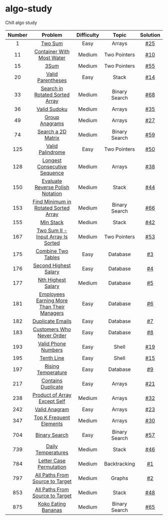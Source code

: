 # algo-study
Chill algo study

| Number |                                                             Problem                                                             | Difficulty |     Topic     |        Solution         |
|:------:|:-------------------------------------------------------------------------------------------------------------------------------:|:----------:|:-------------:|:-----------------------:|
|   1    |                                        [Two Sum](https://leetcode.com/problems/two-sum/)                                        |    Easy    |    Arrays     | [#25](/../../issues/25) |
|   11   |                      [Container With Most Water](https://leetcode.com/problems/container-with-most-water/)                      |   Medium   | Two Pointers  | [#10](/../../issues/10) |
|   15   |                                           [3Sum](https://leetcode.com/problems/3sum/)                                           |   Medium   | Two Pointers  | [#55](/../../issues/55) |
|   20   |                              [Valid Parentheses](https://leetcode.com/problems/valid-parentheses/)                              |    Easy    |     Stack     | [#14](/../../issues/14) |
|   33   |                              [Search in Rotated Sorted Array](https://leetcode.com/problems/search-in-rotated-sorted-array/)                              |    Medium    |     Binary Search     | [#68](/../../issues/68) |
|   36   |                                   [Valid Sudoku](https://leetcode.com/problems/valid-sudoku/)                                   |   Medium   |    Arrays     | [#35](/../../issues/35) |
|   49   |                                 [Group Anagrams](https://leetcode.com/problems/group-anagrams/)                                 |   Medium   |    Arrays     | [#27](/../../issues/27) |
|   74   |                             [Search a 2D Matrix](https://leetcode.com/problems/search-a-2d-matrix/)                             |   Medium   | Binary Search | [#59](/../../issues/59) |
|  125   |                               [Valid Palindrome](https://leetcode.com/problems/valid-palindrome/)                               |    Easy    | Two Pointers  | [#50](/../../issues/50) |
|  128   |                   [Longest Consecutive Sequence](https://leetcode.com/problems/longest-consecutive-sequence/)                   |   Medium   |    Arrays     | [#38](/../../issues/38) |
|  150   |               [Evaluate Reverse Polish Notation](https://leetcode.com/problems/evaluate-reverse-polish-notation/)               |   Medium   |     Stack     | [#44](/../../issues/44) |
|  153   |               [Find Minimum in Rotated Sorted Array](https://leetcode.com/problems/find-minimum-in-rotated-sorted-array/)               |   Medium   |     Binary Search     | [#66](/../../issues/66) |
|  155   |                                      [Min Stack](https://leetcode.com/problems/min-stack/)                                      |   Medium   |     Stack     | [#42](/../../issues/42) |
|  167   |        [Two Sum II - Input Array Is Sorted](https://leetcode.com/problems/two-sum-ii-input-array-is-sorted/description/)        |   Medium   | Two Pointers  | [#53](/../../issues/53) |
|  175   |                             [Combine Two Tables](https://leetcode.com/problems/combine-two-tables/)                             |    Easy    |   Database    |  [#3](/../../issues/3)  |
|  176   |                          [Second Highest Salary](https://leetcode.com/problems/second-highest-salary/)                          |    Easy    |   Database    |  [#4](/../../issues/4)  |
|  177   |                             [Nth Highest Salary](https://leetcode.com/problems/nth-highest-salary/)                             |   Medium   |   Database    |  [#5](/../../issues/5)  |
|  181   |     [Employees Earning More Than Their Managers](https://leetcode.com/problems/employees-earning-more-than-their-managers/)     |    Easy    |   Database    |  [#6](/../../issues/6)  |
|  182   |                               [Duplicate Emails](https://leetcode.com/problems/duplicate-emails/)                               |    Easy    |   Database    |  [#7](/../../issues/7)  |
|  183   |                      [Customers Who Never Order](https://leetcode.com/problems/customers-who-never-order/)                      |    Easy    |   Database    |  [#8](/../../issues/8)  |
|  193   |                            [Valid Phone Numbers](https://leetcode.com/problems/valid-phone-numbers/)                            |    Easy    |     Shell     | [#19](/../../issues/19) |
|  195   |                                     [Tenth Line](https://leetcode.com/problems/tenth-line/)                                     |    Easy    |     Shell     | [#15](/../../issues/15) |
|  197   |                             [Rising Temperature](https://leetcode.com/problems/rising-temperature/)                             |    Easy    |   Database    |  [#9](/../../issues/9)  |
|  217   |                             [Contains Duplicate](https://leetcode.com/problems/contains-duplicate/)                             |    Easy    |    Arrays     | [#21](/../../issues/21) |
|  238   |                   [Product of Array Except Self](https://leetcode.com/problems/product-of-array-except-self/)                   |   Medium   |    Arrays     | [#32](/../../issues/32) |
|  242   |                                  [Valid Anagram](https://leetcode.com/problems/valid-anagram/)                                  |    Easy    |    Arrays     | [#23](/../../issues/23) |
|  347   |                        [Top K Frequent Elements](https://leetcode.com/problems/top-k-frequent-elements/)                        |   Medium   |    Arrays     | [#30](/../../issues/30) |
|  704   |                                  [Binary Search](https://leetcode.com/problems/binary-search/)                                  |    Easy    | Binary Search | [#57](/../../issues/57) |
|  739   |                             [Daily Temperatures](https://leetcode.com/problems/daily-temperatures/)                             |   Medium   |     Stack     | [#46](/../../issues/46) |
|  784   |                        [Letter Case Permutation](https://leetcode.com/problems/letter-case-permutation/)                        |   Medium   | Backtracking  |  [#1](/../../issues/1)  |
|  797   |                [All Paths From Source to Target](https://leetcode.com/problems/all-paths-from-source-to-target/)                |   Medium   |    Graphs     |  [#2](/../../issues/2)  |
|  853   |                           [All Paths From Source to Target](https://leetcode.com/problems/car-fleet/)                           |   Medium   |     Stack     | [#48](/../../issues/48) |
|  875   |                           [Koko Eating Bananas](https://leetcode.com/problems/koko-eating-bananas/)                           |   Medium   |     Binary Search     | [#65](/../../issues/65) |
